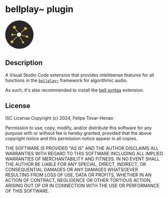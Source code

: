 # bellplay~ plugin

<img height="90px" src="./images/logo.png"/>

## Description 

A Visual Studio Code extension that provides intellisense features for all functions in the [`bellplay~`](https://github.com/felipetovarhenao/bellplay) framework for algorithmic audio.

As such, it's also recommended to install the [bell syntax](https://marketplace.visualstudio.com/items?itemName=tovarhenao.bell-syntax) extension.

## License

ISC License
Copyright (c) 2024, Felipe Tovar-Henao

Permission to use, copy, modify, and/or distribute this software for any purpose with or without fee is hereby granted, provided that the above copyright notice and this permission notice appear in all copies.

THE SOFTWARE IS PROVIDED "AS IS" AND THE AUTHOR DISCLAIMS ALL WARRANTIES WITH REGARD TO THIS SOFTWARE INCLUDING ALL IMPLIED WARRANTIES OF MERCHANTABILITY AND FITNESS. IN NO EVENT SHALL THE AUTHOR BE LIABLE FOR ANY SPECIAL, DIRECT, INDIRECT, OR CONSEQUENTIAL DAMAGES OR ANY DAMAGES WHATSOEVER RESULTING FROM LOSS OF USE, DATA OR PROFITS, WHETHER IN AN ACTION OF CONTRACT, NEGLIGENCE OR OTHER TORTIOUS ACTION, ARISING OUT OF OR IN CONNECTION WITH THE USE OR PERFORMANCE OF THIS SOFTWARE.
